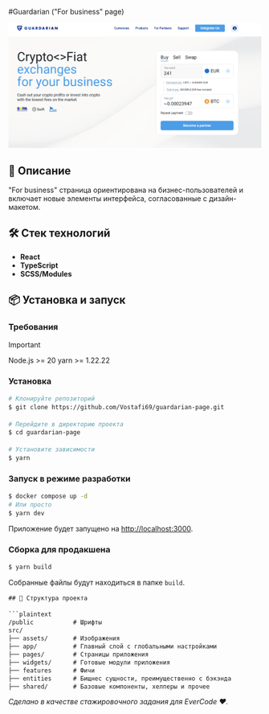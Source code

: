 #Guardarian ("For business" page)

![Logo or Banner](./examples/banner.png)

## 🚀 Описание

"For business" страница ориентирована на бизнес-пользователей и включает новые элементы интерфейса, согласованные с дизайн-макетом.

## 🛠️ Стек технологий

- **React**
- **TypeScript**
- **SCSS/Modules**

## 📦 Установка и запуск

### Требования

> [!IMPORTANT]
> Node.js >= 20
> yarn >= 1.22.22

### Установка

```bash
# Клонируйте репозиторий
$ git clone https://github.com/Vostafi69/guardarian-page.git

# Перейдите в директорию проекта
$ cd guardarian-page

# Установите зависимости
$ yarn
```

### Запуск в режиме разработки

```bash
$ docker compose up -d
# Или просто
$ yarn dev
```

Приложение будет запущено на [http://localhost:3000](http://localhost:3000).

### Сборка для продакшена

```bash
$ yarn build
```

Собранные файлы будут находиться в папке `build`.

````
## 📂 Структура проекта

```plaintext
/public           # Шрифты
src/
├── assets/       # Изображения
├── app/          # Главный слой с глобальными настройками
├── pages/        # Страницы приложения
├── widgets/      # Готовые модули приложения
├── features      # Фичи
├── entities      # Бищнес сущности, преимущественно с бэкэнда
├── shared/       # Базовые компоненты, хелперы и прочее
````

_Сделано в качестве стажировочного задания для EverCode ❤️._
